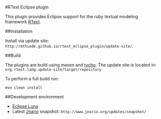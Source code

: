 #RText Eclipse plugin

This plugin provides Eclipse support for the ruby textual modeling framework [RText](https://github.com/mthiede/rtext). 

##Installation

Install via update site: `http://mthiede.github.io/rtext_eclipse_plugin/update-site/`.

##Build

The plugins are build using maven and [tycho](https://eclipse.org/tycho/). The update site is located in: `org.rtext.lang.update-site/target/repository`

To perform a full build run: 

```
mvn clean install
```

##Development environment

- [Eclipse Luna](https://eclipse.org/downloads/packages/eclipse-ide-java-developers/lunasr1)
- Latest [Jnario](http://jnario.org) snapshot: `http://www.jnario.org/updates/snapshot/`
